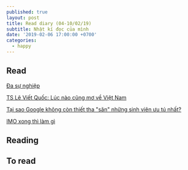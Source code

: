 ```yaml
---
published: true
layout: post
title: Read diary (04-10/02/19)
subtitle: Nhật kí đọc của mình
date: '2019-02-06 17:00:00 +0700'
categories:
  - happy
---
```


## Read

[Đa sự nghiệp](https://spiderum.com/bai-dang/Da-su-nghiep-cho-mot-doi-da-sac-mau-ehv)

[TS Lê Viết Quốc: Lúc nào cũng mơ về Việt Nam](https://congnghe.tuoitre.vn/ts-le-viet-quoc-luc-nao-cung-mo-ve-viet-nam-2019020423012759.htm)

[Tại sao Google không còn thiết tha "săn" những sinh viên ưu tú nhất?](https://dantri.com.vn/giao-duc-khuyen-hoc/tai-sao-google-khong-con-thiet-tha-san-nhung-sinh-vien-uu-tu-nhat-20170418084439704.htm)

[IMO xong thì làm gì](https://www.facebook.com/notes/trung-nguyen/imo-xong-th%C3%AC-l%C3%A0m-g%C3%AC-n%E1%BB%AFa/10203516071698815/)

## Reading



## To read